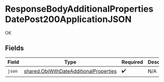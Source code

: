 # ResponseBodyAdditionalPropertiesDatePost200ApplicationJSON

OK


## Fields

| Field                                                                                            | Type                                                                                             | Required                                                                                         | Description                                                                                      |
| ------------------------------------------------------------------------------------------------ | ------------------------------------------------------------------------------------------------ | ------------------------------------------------------------------------------------------------ | ------------------------------------------------------------------------------------------------ |
| `json`                                                                                           | [shared.ObjWithDateAdditionalProperties](../../models/shared/objwithdateadditionalproperties.md) | :heavy_check_mark:                                                                               | N/A                                                                                              |